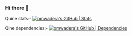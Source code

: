 ### Hi there 👋
Quine stats:- 
[![omwadera's GitHub | Stats](https://stats.quine.sh/omwadera/github?theme=dark)](https://quine.sh?utm_source=widgets&utm_campaign=omwadera)

Qine dependencies:- 
[![omwadera's GitHub | Dependencies](https://stats.quine.sh/omwadera/dependencies?theme=dark)](https://quine.sh?utm_source=widgets&utm_campaign=omwadera)
<!--
**omwadera/omwadera** is a ✨ _special_ ✨ repository because its `README.md` (this file) appears on your GitHub profile.

Here are some ideas to get you started:

- 🔭 I’m currently working on ...
- 🌱 I’m currently learning ...
- 👯 I’m looking to collaborate on ...
- 🤔 I’m looking for help with ...
- 💬 Ask me about ...
- 📫 How to reach me: ...
- 😄 Pronouns: ...
- ⚡ Fun fact: ...
-->

